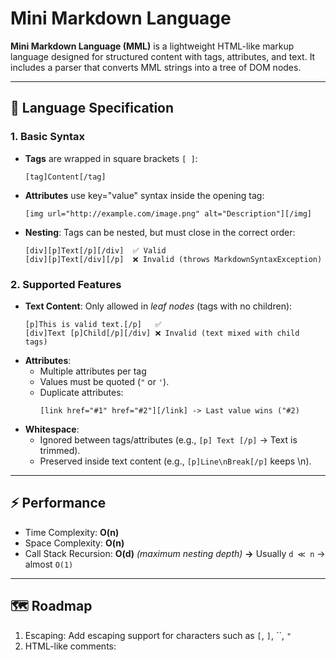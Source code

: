 # Mini Markdown Language

**Mini Markdown Language (MML)** is a lightweight HTML-like markup language designed for structured content with tags,
attributes, and text. It includes a parser that converts MML strings into a tree of DOM nodes.

---

## 📜 Language Specification

### 1. Basic Syntax
- **Tags** are wrapped in square brackets `[ ]`:  
   ```
   [tag]Content[/tag]  
   ```
- **Attributes** use key="value" syntax inside the opening tag:
   ```
   [img url="http://example.com/image.png" alt="Description"][/img]
   ```
- **Nesting**: Tags can be nested, but must close in the correct order:
   ```
   [div][p]Text[/p][/div]  ✅ Valid  
   [div][p]Text[/div][/p]  ❌ Invalid (throws MarkdownSyntaxException)  
   ```

### 2. Supported Features
- **Text Content**: Only allowed in _leaf nodes_ (tags with no children):
  ```
  [p]This is valid text.[/p]   ✅  
  [div]Text [p]Child[/p][/div] ❌ Invalid (text mixed with child tags)
  ```
- **Attributes**:
  - Multiple attributes per tag
  - Values must be quoted (`"` or `'`). 
  - Duplicate attributes:
    ```
    [link href="#1" href="#2"][/link] -> Last value wins ("#2)
    ```
- **Whitespace**:
  - Ignored between tags/attributes (e.g., `[p] Text [/p]` → Text is trimmed).
  - Preserved inside text content (e.g., `[p]Line\nBreak[/p]` keeps \n).

---

## ⚡ Performance
- Time Complexity: **O(n)**
- Space Complexity: **O(n)**
- Call Stack Recursion: **O(d)** _(maximum nesting depth)_ **→** Usually `d ≪ n` → almost `O(1)`

---

## 🗺️ Roadmap
1. Escaping: Add escaping support for characters such as `[`, `]`, ``, `"`
2. HTML-like comments: <!-- -->